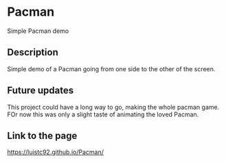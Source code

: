 # Pacman
Simple Pacman demo

## Description
Simple demo of a Pacman going from one side to the other of the screen.

## Future updates
This project could have a long way to go, making the whole pacman game. FOr now this was only a slight taste of animating the loved Pacman.

## Link to the page
https://luistc92.github.io/Pacman/
